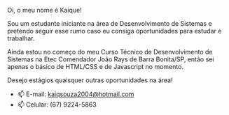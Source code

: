   Oi, o meu nome é Kaique!
  
  Sou um estudante iniciante na área de Desenvolvimento de Sistemas e pretendo seguir esse rumo caso eu consiga oportunidades para estudar e trabalhar. <br>
  
  Ainda estou no começo do meu Curso Técnico de Desenvolvimento de Sistemas na Etec Comendador João Rays de Barra Bonita/SP, então sei apenas o básico de HTML/CSS e de Javascript no momento.
  
  Desejo estágios quaisquer outras oportunidades na área!
  
- 📫 E-mail: kaiqsouza2004@hotmail.com
- 📫 Celular: (67) 9224-5863

